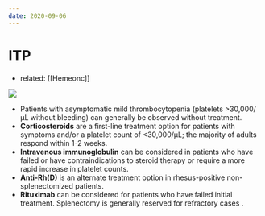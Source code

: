 ```yaml
---
date: 2020-09-06
---
```


# ITP

- related: [[Hemeonc]]

<!-- ITP management -->

![](https://photos.thisispiggy.com/file/wikiFiles/20200906125013_.png)

- Patients with asymptomatic mild thrombocytopenia (platelets >30,000/µL without bleeding) can generally be observed without treatment.
- **Corticosteroids** are a first-line treatment option for patients with symptoms and/or a platelet count of <30,000/µL; the majority of adults respond within 1-2 weeks.
- **Intravenous immunoglobulin** can be considered in patients who have failed or have contraindications to steroid therapy or require a more rapid increase in platelet counts.
- **Anti-Rh(D)** is an alternate treatment option in rhesus-positive non-splenectomized patients.
- **Rituximab** can be considered for patients who have failed initial treatment.  Splenectomy is generally reserved for refractory cases .
